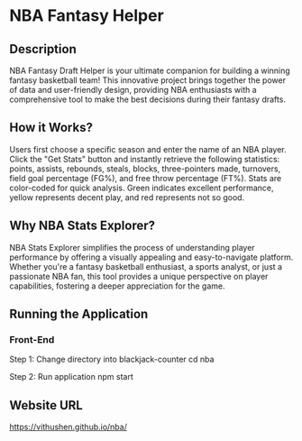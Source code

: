 # NBA Fantasy Helper
## Description 
NBA Fantasy Draft Helper is your ultimate companion for building a winning fantasy basketball team! This innovative project brings together the power of data and user-friendly design, providing NBA enthusiasts with a comprehensive tool to make the best decisions during their fantasy drafts. 

## How it Works?
Users first choose a specific season and enter the name of an NBA player. Click the "Get Stats" button and instantly retrieve the following statistics: points, assists, rebounds, steals, blocks, three-pointers made, turnovers, field goal percentage (FG%), and free throw percentage (FT%). Stats are color-coded for quick analysis. Green indicates excellent performance, yellow represents decent play, and red represents not so good.

## Why NBA Stats Explorer?
NBA Stats Explorer simplifies the process of understanding player performance by offering a visually appealing and easy-to-navigate platform. Whether you're a fantasy basketball enthusiast, a sports analyst, or just a passionate NBA fan, this tool provides a unique perspective on player capabilities, fostering a deeper appreciation for the game.

## Running the Application 
### Front-End 
Step 1: Change directory into blackjack-counter 
cd nba

Step 2: Run application 
npm start

## Website URL 
https://vithushen.github.io/nba/ 
